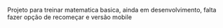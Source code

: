 Projeto para treinar matematica basica, ainda em desenvolvimento, falta fazer opção de recomeçar e versão mobile